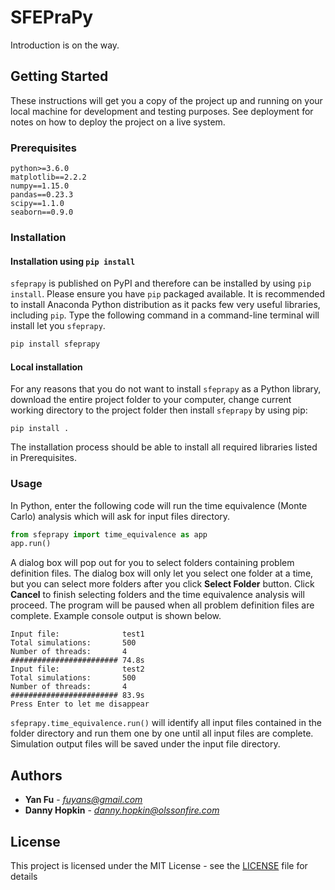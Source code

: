 # SFEPraPy

Introduction is on the way.

## Getting Started

These instructions will get you a copy of the project up and running on your local machine for development and testing purposes. See deployment for notes on how to deploy the project on a live system.

### Prerequisites

```
python>=3.6.0
matplotlib==2.2.2
numpy==1.15.0
pandas==0.23.3
scipy==1.1.0
seaborn==0.9.0
```

### Installation

#### Installation using `pip install`

`sfeprapy` is published on PyPI and therefore can be installed by using `pip install`. Please ensure you have `pip` packaged available. It is recommended to install Anaconda Python distribution as it packs few very useful libraries, including `pip`. Type the following command in a command-line terminal will install let you `sfeprapy`.
```python
pip install sfeprapy
```

#### Local installation
For any reasons that you do not want to install `sfeprapy` as a Python library, download the entire project folder to your computer, change current working directory to the project folder then install `sfeprapy` by using pip:

```
pip install .
```

The installation process should be able to install all required libraries listed in Prerequisites.

### Usage

In Python, enter the following code will run the time equivalence (Monte Carlo) analysis which will ask for input files directory.
```python
from sfeprapy import time_equivalence as app
app.run()
```

A dialog box will pop out for you to select folders containing problem definition files. The dialog box will only let you select one folder at a time, but you can select more folders after you click **Select Folder** button. Click **Cancel** to finish selecting folders and the time equivalence analysis will proceed. The program will be paused when all problem definition files are complete. Example console output is shown below.

```shell
Input file:              test1
Total simulations:       500
Number of threads:       4
######################## 74.8s
Input file:              test2
Total simulations:       500
Number of threads:       4
######################## 83.9s
Press Enter to let me disappear
```

`sfeprapy.time_equivalence.run()` will identify all input files contained in the folder directory and run them one by one until all input files are complete. Simulation output files will be saved under the input file directory.

## Authors

* **Yan Fu** - *fuyans@gmail.com*
* **Danny Hopkin** - *danny.hopkin@olssonfire.com*

## License

This project is licensed under the MIT License - see the [LICENSE](LICENSE) file for details

